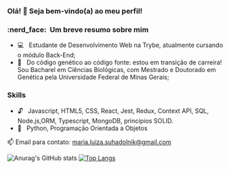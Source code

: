 ### Olá! 👋 Seja bem-vindo(a) ao meu perfil!

<h3> :nerd_face: &nbsp;Um breve resumo sobre mim </h3>

- :computer: &nbsp; Estudante de Desenvolvimento Web na Trybe, atualmente cursando o módulo Back-End;
- :dna: &nbsp; Do código genético ao código fonte: estou em transição de carreira! Sou Bacharel em Ciências Biológicas, com Mestrado e Doutorado em Genética pela Universidade Federal de Minas Gerais;

<h3> Skills </h3>

- :unlock: &nbsp; Javascript, HTML5, CSS, React, Jest, Redux, Context API, SQL, Node.js,ORM, Typescript, MongoDB, princípios SOLID.
- :closed_lock_with_key: &nbsp; Python, Programação Orientada a Objetos

:mailbox: Email para contato: maria.luiza.suhadolnik@gmail.com

![Anurag's GitHub stats](https://github-readme-stats.vercel.app/api?username=malusuhadolnik&show_icons=true&count_private=true&theme=buefy)
[![Top Langs](https://github-readme-stats.vercel.app/api/top-langs/?username=malusuhadolnik)](https://github.com/anuraghazra/github-readme-stats)

<!--
**malusuhadolnik/malusuhadolnik** is a ✨ _special_ ✨ repository because its `README.md` (this file) appears on your GitHub profile.

Here are some ideas to get you started:

- 🔭 I’m currently working on ...
- 🌱 I’m currently learning ...
- 👯 I’m looking to collaborate on ...
- 🤔 I’m looking for help with ...
- 💬 Ask me about ...
- 📫 How to reach me: ...
- 😄 Pronouns: ...
- ⚡ Fun fact: ...

https://upload.wikimedia.org/wikipedia/commons/6/6a/JavaScript-logo.png

-->
